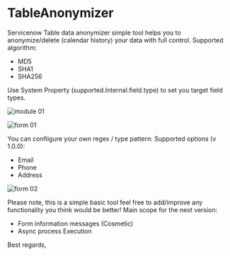 # TableAnonymizer
Servicenow Table data anonymizer simple tool helps you to anonymize/delete (calendar history) your data with full control. 
Supported algorithm:
+ MD5
+ SHA1
+ SHA256

Use System Property (supported.Internal.field.type) to set you target field types.

![module 01](https://user-images.githubusercontent.com/37014061/177011009-1cdca300-12f9-439b-b4fb-fa8b17b92352.JPG)

![form 01](https://user-images.githubusercontent.com/37014061/177010439-ff2b8ff6-8656-424d-bc72-9ab9eebb1b82.JPG)

You can confiigure your own regex / type pattern:
Supported options (v 1.0.0):
+ Email
+ Phone
+ Address

![form 02](https://user-images.githubusercontent.com/37014061/177010443-ec1276ba-a010-427d-bc7f-88c9e3bf3e94.JPG)


Please note, this is a simple basic tool feel free to add/improve any functionality you think would be better!
Main scope for the next version: 
+ Form information messages (Cosmetic) 
+ Async process Execution


Best regards,
